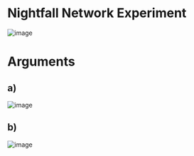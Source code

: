 # Nightfall Network Experiment

![image](https://github.com/Tyranzx/-HackerLab/assets/70720366/7040d39f-1786-4b67-9741-b0cdef7c90dc)

# Arguments
## a)
![image](https://github.com/Tyranzx/-HackerLab/assets/70720366/2a49fbdb-b149-4368-829d-dd3eca55aa94)
## b)
![image](https://github.com/Tyranzx/-HackerLab/assets/70720366/1d68a0f9-dbbf-4ff2-ba52-c9c83328eff6)
